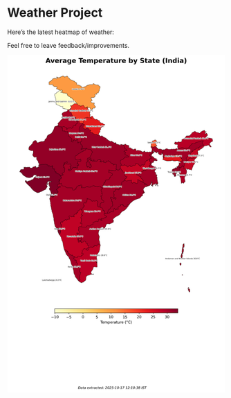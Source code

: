 # Weather Project

Here’s the latest heatmap of weather:

Feel free to leave feedback/improvements.

![India Heatmap](docs/assets/india_heatmap.png?v=F1E4E9)
